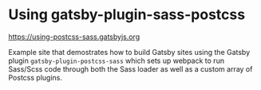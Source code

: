 # Using gatsby-plugin-sass-postcss

https://using-postcss-sass.gatsbyjs.org

Example site that demostrates how to build Gatsby sites
using the Gatsby plugin `gatsby-plugin-postcss-sass`
which sets up webpack to run Sass/Scss code through
both the Sass loader as well as a custom array of Postcss
plugins.
